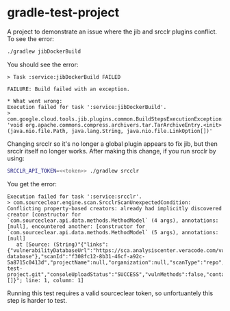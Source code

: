 # gradle-test-project

A project to demonstrate an issue where the jib and srcclr plugins conflict. To see the error:

```sh
./gradlew jibDockerBuild
```

You should see the error:
```
> Task :service:jibDockerBuild FAILED

FAILURE: Build failed with an exception.

* What went wrong:
Execution failed for task ':service:jibDockerBuild'.
> com.google.cloud.tools.jib.plugins.common.BuildStepsExecutionException: 'void org.apache.commons.compress.archivers.tar.TarArchiveEntry.<init>(java.nio.file.Path, java.lang.String, java.nio.file.LinkOption[])'
```

Changing srcclr so it's no longer a global plugin appears to fix jib, but then srcclr itself no longer works. After making this change, if you run srcclr by using:
```sh
SRCCLR_API_TOKEN=<<token>> ./gradlew srcclr
```

You get the error:
```
Execution failed for task ':service:srcclr'.
> com.sourceclear.engine.scan.SrcclrScanUnexpectedCondition: Conflicting property-based creators: already had implicitly discovered creator [constructor for `com.sourceclear.api.data.methods.MethodModel` (4 args), annotations: [null], encountered another: [constructor for `com.sourceclear.api.data.methods.MethodModel` (5 args), annotations: [null]
   at [Source: (String)"{"links":{"vulnerabilityDatabaseUrl":"https://sca.analysiscenter.veracode.com/vulnerability-database"},"scanId":"f308fc12-8b31-46cf-a92c-5a8715c0413d","projectName":null,"organization":null,"scanType":"repo","commitHash":null,"repoUrl":"ssh://git@github.com/pshapiro4broad/gradle-test-project.git","consoleUploadStatus":"SUCCESS","vulnMethods":false,"containerName":null,"containerTag":null,"branch":null,"components":[]}"; line: 1, column: 1]
```

Running this test requires a valid sourceclear token, so unfortuantely this step is harder to test.
